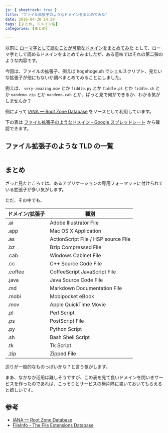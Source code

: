 ```yaml
---
js: { sheetrock: true }
title: "ファイル拡張子のようなドメインをまとめてみた"
date: 2016-04-30 14:29
tags: [まとめ, ドメイン名]
categories: [まとめ]

---
```


以前に [ローマ字として読むことが可能なドメインをまとめてみた](http://www.sharkpp.net/blog/2015/09/21/romaji-readable-domains.html) として、ローマ字として読めるドメインをまとめてみましたが、ある意味ではそれの第二弾のような内容です。

今回は、ファイルの拡張子、例えば hogehoge.sh でシェルスクリプト、見たいな拡張子が他にもないか調べまとめてみることにしました。

例えば、 `very-amazing.mov` とか `fiddle.py` とか `fiddle.pl` とか `fiddle.sh` とか `nandemo.zip` とか  `nandemo.cab` とか、ぱっと見で何ができるか、わかる気がしませんか？

例によって [IANA — Root Zone Database](http://www.iana.org/domains/root/db) をソースとして利用しています。

下の表は [ファイル拡張子のようなドメイン - Google スプレッドシート](https://docs.google.com/spreadsheets/d/164kFGy6G52qJ6xmqZ8oyxVwc5714mXoWYSohs23WZoo/edit?usp=sharing) から確認できます。

## ファイル拡張子のような TLD の一覧

<table class="table table-bordered table-hover table-condensed table-striped" data-sheetrock="https://docs.google.com/spreadsheets/d/164kFGy6G52qJ6xmqZ8oyxVwc5714mXoWYSohs23WZoo/edit#gid=0"></table>

## まとめ

ざっと見たところでは、あるアプリケーションの専用フォーマットに付けられている拡張子が多い気がします。

ただ、その中でも、

|ドメイン/拡張子|種別|
|-|-|
|.ai|Adobe Illustrator File|
|.app|Mac OS X Application|
|.as|ActionScript File / HSP source File|
|.bz|Bzip Compressed File|
|.cab|Windows Cabinet File|
|.cc|C++ Source Code File|
|.coffee|CoffeeScript JavaScript File|
|.java|Java Source Code File|
|.md|Markdown Documentation File|
|.mobi|Mobipocket eBook|
|.mov|Apple QuickTime Movie|
|.pl|Perl Script|
|.ps|PostScript File|
|.py|Python Script|
|.sh|Bash Shell Script|
|.tk|Tk Script|
|.zip|Zipped File|

辺りが一般的なものっぽいかな？と言う気がします。

まあ、なかなか活用は難しそうですが、この表を見て良いドメインを閃いきサービスを作ったのであれば、こっそりとサービスの極片隅に書いておいてもらえると嬉しいです。

## 参考

* [IANA — Root Zone Database](http://www.iana.org/domains/root/db)
* [FileInfo - The File Extensions Database](http://fileinfo.com/)
